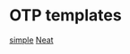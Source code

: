 ---
---

# OTP templates
[simple](https://codepen.io/abhndv/pen/rNebjGo)
[Neat](https://codesandbox.io/p/sandbox/email-template-otp-forked-93nmwz)
